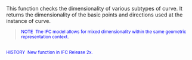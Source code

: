 ﻿This function checks the dimensionality of various subtypes of curve. It returns the dimensionality of the basic points and directions used at the instance of curve.

> <small><font color="#0000ff">NOTE
&nbsp;The IFC model allows for mixed dimensionality within the same
geometric representation context. &nbsp; <br>
  <br>
HISTORY&nbsp; New function in IFC Release 2x. </font></small>
